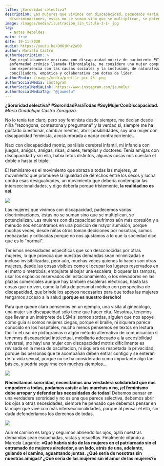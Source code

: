 ```yaml
---
title: ¿Sororidad selectiva?
description: Las mujeres que vivimos con discapacidad, padecemos varias
  discriminaciones, éstas no se suman sino que se multiplican, se potencializan.
image: /images/media/ilustración_sin_título-3-1-.jpg
tag:
  - Notas Rebeldes
main: true
date: 19-11-2020
audio: https://youtu.be/OH6jKhz2aO0
author: Marialú Castro
authorDescription: >
  Soy orgullosamente mexicana con discapacidad motriz de nacimiento PCI y una
  enfermedad crónica llamada fibromialgia, me considero una mujer comprometida y
  con experiencia con las causas sociales y la inclusión, de naturaleza
  conciliadora, empática y colaborativa con dotes de líder.
authorPhoto: /images/media/profile-pic-43-.png
authorSocialMedia: instagram
authorSocialMediaLink: https://www.instagram.com/jaunelu/
authorSocialMediaTag: "@jaunelu"
---
```

**¿Sororidad selectiva? #SororidadParaTodas #SoyMujerConDiscapacidad.**
*María Guadalupe Castro Zaragoza.* 

No lo tenía tan claro, pero soy feminista desde siempre, me decían desde niña "rezongona, contestona y preguntona" y la verdad sí, siempre me ha gustado cuestionar, cambiar mentes, abrir posibilidades, soy una mujer con discapacidad feminista, acostumbrada a nadar contracorriente...

Nací con discapacidad motriz, parálisis cerebral infantil, mi infancia con juegos, amigos, amigas, risas, clases, terapias y doctores. Tenía amigas con discapacidad y sin ella, había retos distintos, algunas cosas nos cuestan el doble o hasta el triple.

El feminismo es el movimiento que abraza a todas las mujeres, un movimiento que promueve la igualdad de derechos entre los sexos y lucha contra esas desigualdades, un movimiento que debería contemplar las interseccionalidades, y digo debería porque tristemente, **la realidad no es así.**

![](/images/media/ilustración_sin_título-5-1-.jpg)

Las mujeres que vivimos con discapacidad, padecemos varias discriminaciones, éstas no se suman sino que se multiplican, se potencializan. Las mujeres con discapacidad sufrimos aún más opresión y a menudo nos encontramos en una posición de mayor sumisión, porque muchas veces,  desde niñas otros toman decisiones por nosotras, somos rechazadas y criticadas porque no nos ajustamos a lo que la sociedad dice que es lo "normal".

Tenemos necesidades específicas que son desconocidas por otras mujeres, lo que provoca que nuestras demandas sean minimizadas e incluso invisibilizadas, peor aún, muchas veces quienes lo hacen son otras mujeres, desde las cosas visibles como el ocupar los lugares reservados en el metro o metrobús, empujarte al bajar una escalera, bloquear las rampas, usar los espacios reservados del estacionamiento, o los elevadores en las plazas comerciales aunque hay también escaleras eléctricas, hasta las cosas que no ven, como la falta de personal médico con perspectiva de discapacidad, que brinde los apoyos necesarios para que todas las mujeres tengamos acceso a la salud **¡porque es nuestro derecho!**

Para que quede claro pensemos en un ejemplo, una visita al ginecólogo, una mujer sin discapacidad sólo tiene que hacer cita. Nosotras, tenemos que llevar a un intérprete de LSM  si somos sordas, alguien que nos apoye como guía si somos mujeres ciegas, porque el braille, ni siquiera parece conocido en los hospitales, mucho menos pensemos en textos en lectura fácil o el uso de pictogramas o algún método alternativo de comunicación si tenemos discapacidad intelectual, mobiliario adecuado a la accesibilidad universal, ¡no hay! una mujer con discapacidad motriz difícilmente es revisada en la mesa de oscultacion, ni siquiera es respetada la privacidad, porque las personas que te acompañan deben entrar contigo y se enteran de tu vida sexual, porque no se ha considerado como importante algo tan básico, y podría seguirme con muchos ejemplos...

![](/images/media/ilustración_sin_título-9-.jpg)

**Necesitamos sororidad, necesitamos una verdadera solidaridad que nos empodere a todas, podamos asistir a las marchas o no, ¡el feminismo debe arropar y defender las necesidades de todas!**
Debemos pensar en una verdadera sororidad y no es una que parece selectiva, debemos abrir los ojos a otras necesidades, siempre he pensado que debemos pensar en la mujer que vive con más interseccionalidades, porque al pensar el ella, sin duda defenderíamos los derechos de todas.

![](/images/media/ilustración_sin_título-6-1-.jpg)

Aún el camino es largo y seguimos abriendo los ojos, ojalá nuestras demandas sean escuchadas, vistas y resueltas.  Finalmente citando a Marcela Lagarde: **«Qué habría sido de las mujeres en el patriarcado sin el entramado de mujeres alrededor, a un lado, atrás de una, adelante, guiando el camino, aguantando juntas. ¿Qué sería de nosotras sin nuestras amigas? ¿Qué sería de las mujeres sin el amor de las mujeres?»**